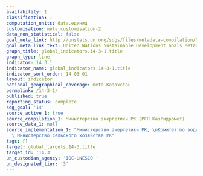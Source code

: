 ```yaml
---
availability: 1
classification: 1
computation_units: data.единиц
customisation: meta.customisation-2
data_non_statistical: false
goal_meta_link: http://unstats.un.org/sdgs/files/metadata-compilation/Metadata-Goal-14.pdf
goal_meta_link_text: United Nations Sustainable Development Goals Metadata (pdf 288kB)
graph_title: global_indicators.14-3-1.title
graph_type: line
indicator: 14.3.1
indicator_name: global_indicators.14-3-1.title
indicator_sort_order: 14-03-01
layout: indicator
national_geographical_coverage: meta.Казахстан
permalink: /14-3-1/
published: true
reporting_status: complete
sdg_goal: '14'
source_active_1: true
source_compilation_1: Министерство энергетики РК (РГП Казгидромет)
source_data_1: null
source_implementation_1: "Министерство энергетики РК, \nКомитет по водным ресурсам\
  \ Министерство сельского хозяйства РК"
tags: []
target: global_targets.14-3.title
target_id: '14.3'
un_custodian_agency: 'IOC-UNESCO '
un_designated_tier: '3'
---
```

